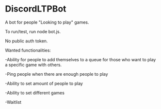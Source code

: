 # DiscordLTPBot

A bot for people "Looking to play" games.

To run/test, run node bot.js.

No public auth token.

Wanted functionalities:

-Ability for people to add themselves to a queue for those who want to play a specific game with others.

-Ping people when there are enough people to play

-Ability to set amount of people to play

-Ability to set different games

-Waitlist
